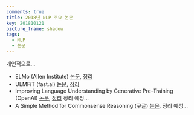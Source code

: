 ```yaml
---
comments: true
title: 2018년 NLP 주요 논문
key: 201810121
picture_frame: shadow
tags:
  - NLP
  - 논문
---
```


개인적으로...

<!--more-->

- ELMo (Allen Institute) [논문](https://arxiv.org/pdf/1802.05365.pdf), [정리](http://rokrokss.com/post/2018/10/11/Deep-contextualized-word-representations-%EC%9A%94%EC%95%BD-%EC%A0%95%EB%A6%AC-%EC%84%A4%EB%AA%85-ELMo.html)
- ULMFiT (fast.ai) [논문](https://arxiv.org/pdf/1801.06146.pdf), [정리](http://rokrokss.com/post/2018/07/03/universal-language-model-fine-tuning-for-text-classification-%EC%9A%94%EC%95%BD-%EC%A0%95%EB%A6%AC-%EC%84%A4%EB%AA%85-ULMFiT.html)
- Improving Language Understanding by Generative Pre-Training (OpenAI) [논문](https://s3-us-west-2.amazonaws.com/openai-assets/research-covers/language-unsupervised/language_understanding_paper.pdf), [정리](http://rokrokss.com/post/2018/10/12/Improving-Language-Understanding-by-Generative-Pre-Training-%EC%9A%94%EC%95%BD-%EC%84%A4%EB%AA%85-%EC%A0%95%EB%A6%AC.html) 정리 예정...
- A Simple Method for Commonsense Reasoning (구글) [논문](https://arxiv.org/pdf/1806.02847.pdf), 정리 예정...